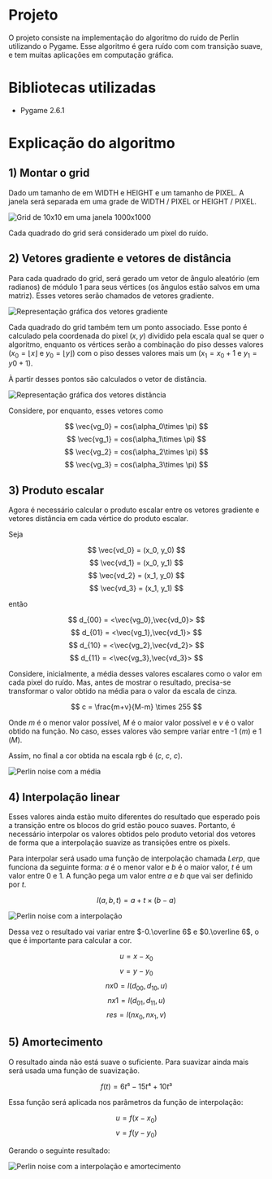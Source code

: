 # Projeto

O projeto consiste na implementação do algoritmo do ruido de Perlin utilizando o Pygame. Esse algoritmo é gera ruído com com transição suave, e tem muitas aplicações em computação gráfica.

# Bibliotecas utilizadas

- Pygame 2.6.1

# Explicação do algoritmo

## 1) Montar o grid

Dado um tamanho de em WIDTH e HEIGHT e um tamanho de PIXEL. A janela será separada em uma grade de WIDTH / PIXEL or HEIGHT / PIXEL.

![Grid de 10x10 em uma janela 1000x1000](_img/drawing_grid.png)

Cada quadrado do grid será considerado um pixel do ruído.  

## 2) Vetores gradiente e vetores de distância

Para cada quadrado do grid, será gerado um vetor de ângulo aleatório (em radianos) de módulo 1 para seus vértices (os ângulos estão salvos em uma matriz). Esses vetores serão chamados de vetores gradiente.

![Representação gráfica dos vetores gradiente](_img/gradient_vector.png)

Cada quadrado do grid também tem um ponto associado. Esse ponto é calculado pela coordenada do pixel $(x,y)$ dividido pela escala qual se quer o algoritmo, enquanto os vértices serão a combinação do piso desses valores ($x_0 = \lfloor x \rfloor$ e $y_0 = \lfloor y \rfloor$) com o piso desses valores mais um ($x_1 = x_0 + 1$ e $y_1 = y0+1$).

À partir desses pontos são calculados o vetor de distância.

![Representação gráfica dos vetores distância](_img/distance_vector.png)

Considere, por enquanto, esses vetores como

$$ \vec{vg_0} = cos(\alpha_0\times \pi) $$
$$ \vec{vg_1} = cos(\alpha_1\times \pi) $$
$$ \vec{vg_2} = cos(\alpha_2\times \pi) $$
$$ \vec{vg_3} = cos(\alpha_3\times \pi) $$

## 3) Produto escalar

Agora é necessário calcular o produto escalar entre os vetores gradiente e vetores distância em cada vértice do produto escalar.

Seja  


$$ \vec{vd_0} = (x_0, y_0) $$
$$ \vec{vd_1} = (x_0, y_1) $$
$$ \vec{vd_2} = (x_1, y_0) $$
$$ \vec{vd_3} = (x_1, y_1) $$

então

$$ d_{00} = <\vec{vg_0},\vec{vd_0}> $$
$$ d_{01} = <\vec{vg_1},\vec{vd_1}> $$
$$ d_{10} = <\vec{vg_2},\vec{vd_2}> $$
$$ d_{11} = <\vec{vg_3},\vec{vd_3}> $$


Considere, inicialmente, a média desses valores escalares como o valor em cada pixel do ruído. Mas, antes de mostrar o resultado, precisa-se transformar o valor obtido na média para o valor da escala de cinza.

$$ c = \frac{m+v}{M-m} \times 255 $$

Onde $m$ é o menor valor possível, $M$ é o maior valor possível e $v$ é o valor obtido na função. No caso, esses valores vão sempre variar entre -1 ($m$) e 1 ($M$).

Assim, no final a cor obtida na escala rgb é ($c$, $c$, $c$).

![Perlin noise com a média](_img/avarage_perlin_noise.png)



## 4) Interpolação linear

Esses valores ainda estão muito diferentes do resultado que esperado pois a transição entre os blocos do grid estão pouco suaves. Portanto, é necessário interpolar os valores obtidos pelo produto vetorial dos vetores de forma que a interpolação suavize as transições entre os pixels.

Para interpolar será usado uma função de interpolação chamada *Lerp*, que funciona da seguinte forma: $a$ é o menor valor e $b$ é o maior valor, $t$ é um valor entre 0 e 1. A função pega um valor entre $a$ e $b$ que vai ser definido por $t$.

$$ l(a,b,t) = a + t \times (b - a) $$

![Perlin noise com a interpolação](_img/interpolation_perlin_noise.png)

Dessa vez o resultado vai variar entre $-0.\overline 6$ e $0.\overline 6$, o que é importante para calcular a cor.

$$ u = x - x_0 $$
$$ v = y - y_0 $$
$$ nx0 = l(d_{00}, d_{10}, u) $$
$$ nx1 = l(d_{01}, d_{11}, u) $$
$$ res = l(nx_0, nx_1, v) $$

## 5) Amortecimento

O resultado ainda não está suave o suficiente. Para suavizar ainda mais será usada uma função de suavização.

$$ f(t) = 6t⁵-15t⁴+10t³ $$

Essa função será aplicada nos parâmetros da função de interpolação:

$$ u = f(x - x_0) $$
$$ v = f(y - y_0) $$


Gerando o seguinte resultado:

![Perlin noise com a interpolação e amortecimento](_img/smoothed_perlin_noise.png)